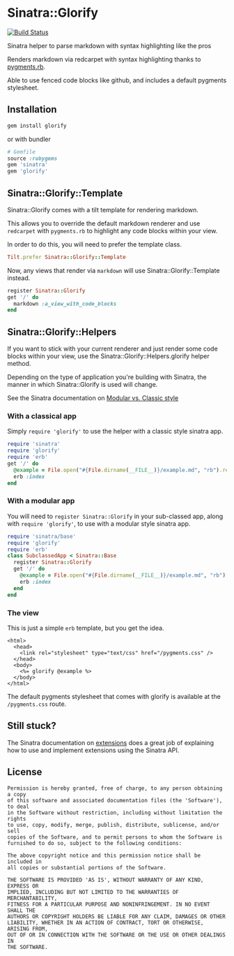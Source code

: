 # Sinatra::Glorify

[![Build Status](https://travis-ci.org/zzak/glorify.png?branch=master)](https://travis-ci.org/zzak/glorify)

Sinatra helper to parse markdown with syntax highlighting like the pros

Renders markdown via redcarpet with syntax highlighting thanks to
[pygments.rb](https://github.com/tmm1/pygments.rb).

Able to use fenced code blocks like github, and includes a default pygments
stylesheet.

## Installation

```bash
gem install glorify
```
or with bundler

```ruby
# Gemfile
source :rubygems
gem 'sinatra'
gem 'glorify'
```

## Sinatra::Glorify::Template

Sinatra::Glorify comes with a tilt template for rendering markdown.

This allows you to override the default markdown renderer and use `redcarpet`
with `pygments.rb` to highlight any code blocks within your view.

In order to do this, you will need to prefer the template class.

```ruby
Tilt.prefer Sinatra::Glorify::Template
```

Now, any views that render via `markdown` will use Sinatra::Glorify::Template
instead.

```ruby
register Sinatra::Glorify
get '/' do
  markdown :a_view_with_code_blocks
end
```

## Sinatra::Glorify::Helpers

If you want to stick with your current renderer and just render some code
blocks within your view, use the Sinatra::Glorify::Helpers.glorify helper
method.

Depending on the type of application you're building with Sinatra, the manner
in which Sinatra::Glorify is used will change.

See the Sinatra documentation on [Modular vs. Classic
style](http://www.sinatrarb.com/intro#Modular%20vs.%20Classic%20Style)

### With a classical app

Simply `require 'glorify'` to use the helper with a classic style sinatra app.

```ruby
require 'sinatra'
require 'glorify'
require 'erb'
get '/' do
  @example = File.open("#{File.dirname(__FILE__)}/example.md", "rb").read
  erb :index
end
```

### With a modular app

You will need to `register Sinatra::Glorify` in your sub-classed app, along
with `require 'glorify'`, to use with a modular style sinatra app.

```ruby
require 'sinatra/base'
require 'glorify'
require 'erb'
class SubclassedApp < Sinatra::Base
  register Sinatra::Glorify
  get '/' do
    @example = File.open("#{File.dirname(__FILE__)}/example.md", "rb").read
    erb :index
  end
end
```

### The view

This is just a simple `erb` template, but you get the idea.

```erb
<html>
  <head>
    <link rel="stylesheet" type="text/css" href="/pygments.css" />
  </head>
  <body>
    <%= glorify @example %>
  </body>
</html>
```

The default pygments stylesheet that comes with glorify is available at the
`/pygments.css` route.


## Still stuck?

The Sinatra documentation on
[extensions](http://www.sinatrarb.com/extensions.html) does a great job of
explaining how to use and implement extensions using the Sinatra API.


## License

```
Permission is hereby granted, free of charge, to any person obtaining a copy
of this software and associated documentation files (the 'Software'), to deal
in the Software without restriction, including without limitation the rights
to use, copy, modify, merge, publish, distribute, sublicense, and/or sell
copies of the Software, and to permit persons to whom the Software is
furnished to do so, subject to the following conditions:

The above copyright notice and this permission notice shall be included in
all copies or substantial portions of the Software.

THE SOFTWARE IS PROVIDED 'AS IS', WITHOUT WARRANTY OF ANY KIND, EXPRESS OR
IMPLIED, INCLUDING BUT NOT LIMITED TO THE WARRANTIES OF MERCHANTABILITY,
FITNESS FOR A PARTICULAR PURPOSE AND NONINFRINGEMENT. IN NO EVENT SHALL THE
AUTHORS OR COPYRIGHT HOLDERS BE LIABLE FOR ANY CLAIM, DAMAGES OR OTHER
LIABILITY, WHETHER IN AN ACTION OF CONTRACT, TORT OR OTHERWISE, ARISING FROM,
OUT OF OR IN CONNECTION WITH THE SOFTWARE OR THE USE OR OTHER DEALINGS IN
THE SOFTWARE.
```
